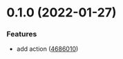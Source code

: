 # 0.1.0 (2022-01-27)


### Features

* add action ([4686010](https://github.com/RallyGo/action-setup-go/commit/46860105029aa4c5f73dbee2b4ed81310af4fbb0))



